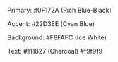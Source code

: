 Primary: #0F172A (Rich Blue-Black)

Accent: #22D3EE (Cyan Blue)

Background: #F8FAFC (Ice White)

Text: #111827 (Charcoal)
#f9f9f9